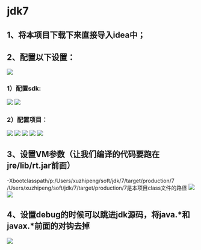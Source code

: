 # jdk7
## 1、将本项目下载下来直接导入idea中；
## 2、配置以下设置：
![](image/1653189022168.jpg)
### 1）配置sdk:
![](image/1653199531901.jpg)
![](image/1653199567746.jpg)
### 2）配置项目：
![](image/1653199619186.jpg)
![](image/1653199689015.jpg)
![](image/1653199707960.jpg)
![](image/1653199729610.jpg)
![](image/1653199762759.jpg)
## 3、设置VM参数（让我们编译的代码要跑在jre/lib/rt.jar前面）
-Xbootclasspath/p:/Users/xuzhipeng/soft/jdk/7/target/production/7
/Users/xuzhipeng/soft/jdk/7/target/production/7是本项目class文件的路径
![](image/1653200273967.jpg)
![](image/1653200596302.jpg)
## 4、设置debug的时候可以跳进jdk源码，将java.*和javax.*前面的对钩去掉
![](image/1653200715822.jpg)